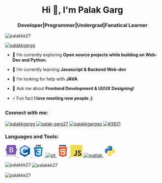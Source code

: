 <h1 align="center">Hi 👋, I'm Palak Garg</h1>
<h3 align="center">Developer|Programmer|Undergrad|Fanatical Learner</h3>

<p align="left"> <img src="https://komarev.com/ghpvc/?username=palakkk27&label=Profile%20views&color=0e75b6&style=flat" alt="palakkk27" /> </p>

<p align="left"> <a href="https://twitter.com/palakkgargg" target="blank"><img src="https://img.shields.io/twitter/follow/palakkgargg?logo=twitter&style=for-the-badge" alt="palakkgargg" /></a> </p>

- 🔭 I’m currently exploring **Open source projects while building on Web-Dev and Python.**

- 🌱 I’m currently learning **Javascript & Backend Web-dev**

- 🤝 I’m looking for help with **JAVA**

- 💬 Ask me about **Frontend Development & UI/UX Designing!**

- ⚡ Fun fact **I love meeting new people ;)**

<h3 align="left">Connect with me:</h3>
<p align="left">
<a href="https://twitter.com/palakkgargg" target="blank"><img align="center" src="https://raw.githubusercontent.com/rahuldkjain/github-profile-readme-generator/master/src/images/icons/Social/twitter.svg" alt="palakkgargg" height="30" width="40" /></a>
<a href="https://linkedin.com/in/palak-garg27" target="blank"><img align="center" src="https://raw.githubusercontent.com/rahuldkjain/github-profile-readme-generator/master/src/images/icons/Social/linked-in-alt.svg" alt="palak-garg27" height="30" width="40" /></a>
<a href="https://instagram.com/palakkgarggg" target="blank"><img align="center" src="https://raw.githubusercontent.com/rahuldkjain/github-profile-readme-generator/master/src/images/icons/Social/instagram.svg" alt="palakkgarggg" height="30" width="40" /></a>
<a href="https://discord.gg/#3831" target="blank"><img align="center" src="https://raw.githubusercontent.com/rahuldkjain/github-profile-readme-generator/master/src/images/icons/Social/discord.svg" alt="#3831" height="30" width="40" /></a>
</p>

<h3 align="left">Languages and Tools:</h3>
<p align="left"> <a href="https://getbootstrap.com" target="_blank" rel="noreferrer"> <img src="https://raw.githubusercontent.com/devicons/devicon/master/icons/bootstrap/bootstrap-plain-wordmark.svg" alt="bootstrap" width="40" height="40"/> </a> <a href="https://www.cprogramming.com/" target="_blank" rel="noreferrer"> <img src="https://raw.githubusercontent.com/devicons/devicon/master/icons/c/c-original.svg" alt="c" width="40" height="40"/> </a> <a href="https://www.w3schools.com/css/" target="_blank" rel="noreferrer"> <img src="https://raw.githubusercontent.com/devicons/devicon/master/icons/css3/css3-original-wordmark.svg" alt="css3" width="40" height="40"/> </a> <a href="https://git-scm.com/" target="_blank" rel="noreferrer"> <img src="https://www.vectorlogo.zone/logos/git-scm/git-scm-icon.svg" alt="git" width="40" height="40"/> </a> <a href="https://www.w3.org/html/" target="_blank" rel="noreferrer"> <img src="https://raw.githubusercontent.com/devicons/devicon/master/icons/html5/html5-original-wordmark.svg" alt="html5" width="40" height="40"/> </a> <a href="https://developer.mozilla.org/en-US/docs/Web/JavaScript" target="_blank" rel="noreferrer"> <img src="https://raw.githubusercontent.com/devicons/devicon/master/icons/javascript/javascript-original.svg" alt="javascript" width="40" height="40"/> </a> <a href="https://www.mathworks.com/" target="_blank" rel="noreferrer"> <img src="https://upload.wikimedia.org/wikipedia/commons/2/21/Matlab_Logo.png" alt="matlab" width="40" height="40"/> </a> <a href="https://www.python.org" target="_blank" rel="noreferrer"> <img src="https://raw.githubusercontent.com/devicons/devicon/master/icons/python/python-original.svg" alt="python" width="40" height="40"/> </a> </p>

<p><img align="left" src="https://github-readme-stats.vercel.app/api/top-langs?username=palakkk27&show_icons=true&locale=en&layout=compact" alt="palakkk27" /></p>

<p>&nbsp;<img align="center" src="https://github-readme-stats.vercel.app/api?username=palakkk27&show_icons=true&locale=en" alt="palakkk27" /></p>

<p><img align="center" src="https://github-readme-streak-stats.herokuapp.com/?user=palakkk27&" alt="palakkk27" /></p>
